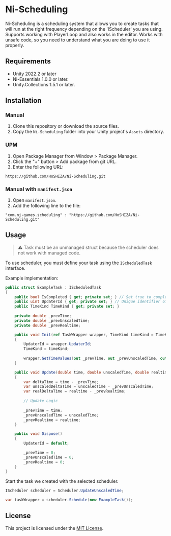 # Ni-Scheduling

Ni-Scheduling is a scheduling system that allows you to create tasks that will run at the right frequency depending on the 'IScheduler' you are using. Supports working with PlayerLoop and also works in the editor. Works with unsafe code, so you need to understand what you are doing to use it properly.

## Requirements

* Unity 2022.2 or later
* Ni-Essentials 1.0.0 or later.
* Unity.Collections 1.5.1 or later.

## Installation

### Manual

1. Clone this repository or download the source files.
2. Copy the `Ni-Scheduling` folder into your Unity project's `Assets` directory.

### UPM

1. Open Package Manager from Window > Package Manager.
2. Click the "+" button > Add package from git URL.
3. Enter the following URL:

```
https://github.com/HoSHIZA/Ni-Scheduling.git
```

### Manual with `manifest.json`

1. Open `manifest.json`.
2. Add the following line to the file:

```
"com.ni-games.scheduling" : "https://github.com/HoSHIZA/Ni-Scheduling.git"
```

## Usage

> ⚠️ Task must be an unmanaged struct because the scheduler does not work with managed code.

To use scheduler, you must define your task using the `IScheduledTask` interface.

Example implementation:

```csharp
public struct ExampleTask : IScheduledTask
{
    public bool IsCompleted { get; private set; } // Set true to complete the task and remove from the scheduler.
    public uint UpdaterId { get; private set; } // Unique identifier of the updater.
    public TimeKind TimeKind { get; private set; }
    
    private double _prevTime;
    private double _prevUnscaledTime;
    private double _prevRealtime;

    public void Init(ref TaskWrapper wrapper, TimeKind timeKind = TimeKind.Time)
    {
        UpdaterId = wrapper.UpdaterId;
        TimeKind = timeKind;
        
        wrapper.GetTimeValues(out _prevTime, out _prevUnscaledTime, out _prevRealtime);
    }

    public void Update(double time, double unscaledTime, double realtime)
    {
        var deltaTime = time - _prevTime;
        var unscaledDeltaTime = unscaledTime - _prevUnscaledTime;
        var realDeltaTime = realtime - _prevRealtime;
        
        // Update Logic
        
        _prevTime = time;
        _prevUnscaledTime = unscaledTime;
        _prevRealtime = realtime;
    }

    public void Dispose()
    {
        UpdaterId = default;

        _prevTime = 0;
        _prevUnscaledTime = 0;
        _prevRealtime = 0;
    }
}
```

Start the task we created with the selected scheduler.

```csharp
IScheduler scheduler = Scheduler.UpdateUnscaledTime;

var taskWrapper = scheduler.Schedule(new ExampleTask());
```

## License

This project is licensed under the [MIT License](LICENSE).